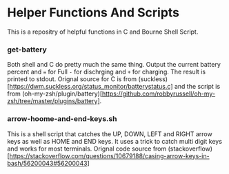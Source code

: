 # Helper Functions And Scripts

This is a repositry of helpful functions in C and Bourne Shell Script. 

### get-battery
Both shell and C do pretty much the same thing. Output the current battery percent and `=` for Full `-` for dischrging and `+` for charging.
The result is printed to stdout.
Orignal source for C is from (suckless)[https://dwm.suckless.org/status_monitor/batterystatus.c] and the script is from (oh-my-zsh/plugin/battery)[https://github.com/robbyrussell/oh-my-zsh/tree/master/plugins/battery]. 
### arrow-hoome-and-end-keys.sh
This is a shell script that catches the UP, DOWN, LEFT and RIGHT arrow keys as well as HOME and END keys. 
It uses a trick to catch multi digit keys and works for most terminals.
Orignal code source from (stackoverflow)[https://stackoverflow.com/questions/10679188/casing-arrow-keys-in-bash/56200043#56200043]

